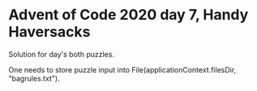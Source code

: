 # Advent of Code 2020 day 7, Handy Haversacks

Solution for day's both puzzles.

One needs to store puzzle input into File(applicationContext.filesDir, "bagrules.txt").
